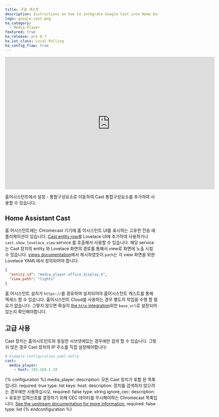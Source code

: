 ```yaml
---
title: 구글 캐스트
description: Instructions on how to integrate Google Cast into Home Assistant.
logo: google_cast.png
ha_category:
  - Media Player
featured: true
ha_release: pre 0.7
ha_iot_class: Local Polling
ha_config_flow: true
---
```


<iframe width="690" height="437" src="https://www.youtube.com/embed/4KMJDOWa_ao" frameborder="0" allow="accelerometer; autoplay; encrypted-media; gyroscope; picture-in-picture" allowfullscreen></iframe>

홈어시스턴트에서 설정 - 통합구성요소로 이동하여 Cast 통합구성요소를 추가하여 사용할 수 있습니다.

## Home Assistant Cast

홈 어시스턴트에는 Chromecast 기기에 홈 어시스턴트 UI를 표시하는 고유한 전송 애플리케이션이 있습니다.  [Cast entity row](/lovelace/entities/#cast)를 Lovelace UI에 추가하여 사용하거나 `cast.show_lovelace_view` service 를 호출해서 사용할 수 있습니다. 해당 service 는 Cast 장치의 entity 와 Lovelace 화면의 경로를 통해서 view로 화면에 노출 시킬 수 있습니다. [views documentation](/lovelace/views/#path)에서 제시하였듯이 `path`는 각 view 화면을 위한 Lovelace YAML에서 정의되어야 합니다.  


```json
{
  "entity_id": "media_player.office_display_4",
  "view_path": "lights"
}
```

홈 어시스턴트 설치가 `https://`를 경유하여 설치되어야 홈어시스턴트 캐스트를 통해 액세스 할 수 있습니다.  홈어시스턴트 Cloud를 사용하는 경우 별도의 작업을 수행 할 필요가 없습니다. 그렇지 않으면 확실히 [the `http` integration](/integrations/http/)위한 `base_url`로 설정되어있는지 확인해야합니다.

## 고급 사용

Cast 장치는 홈어시트턴트와 동일한 서브넷에있는 경우에만 검색 할 수 있습니다. 그렇지 않은 경우 Cast 장치의 IP 주소를 직접 설정해야합니다:

```yaml
# Example configuration.yaml entry
cast:
  media_player:
    - host: 192.168.1.10
```

{% configuration %}
media_player:
  description: 모든 Cast 장치가 포함 된 목록입니다.
  required: true
  type: list
  keys:
    host:
      description: 장치를 검색하지 않으려는 경우에만 사용하십시오.
      required: false
      type: string
    ignore_cec:
      description: >
        유효한 입력신호를 결정하기 위해 CEC 데이터를 무시해야하는 Chromecast 목록입니다. [See the upstream documentation for more information.](https://github.com/balloob/pychromecast#ignoring-cec-data)
      required: false
      type: list
{% endconfiguration %}
